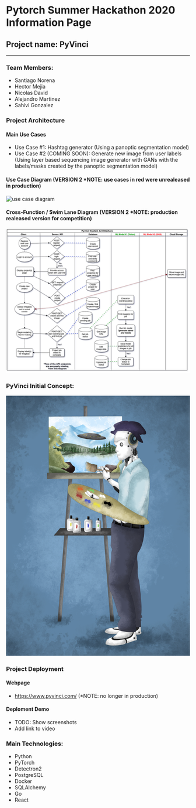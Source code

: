 # Pytorch Summer Hackathon 2020 Information Page

## Project name: PyVinci
---------------------------------------------------------------------------------------

### Team Members:
- Santiago Norena
- Hector Mejia
- Nicolas David
- Alejandro Martinez
- Sahivi Gonzalez

### Project Architecture

#### Main Use Cases
- Use Case #1: Hashtag generator (Using a panoptic segmentation model)
- Use Case #2 (COMING SOON):  Generate new image from user labels (Using layer based sequencing image generator with GANs with the labels/masks created by the panoptic segmentation model)

#### Use Case Diagram (VERSION 2 *NOTE: use cases in red were unrealeased in production)

![use case diagram](architecture/UML-Diagrams/version-2/UseCaseDiagram-PytorchHackaton.jpg)

#### Cross-Function / Swim Lane Diagram (VERSION 2 *NOTE: production realeased version for competition)

![cross-function / swim lane diagram](architecture/UML-Diagrams/version-2/Cross-funtional_SwimlaneDiagram-PyTorchHackathon.png)

### PyVinci Initial Concept:

![PyVinci Initial(use case #2)](client/pyvinci_final.png)

### Project Deployment

#### Webpage
- https://www.pyvinci.com/ (*NOTE: no longer in production)


#### Deploment Demo
- TODO: Show screenshots
- Add link to video


### Main Technologies:
- Python
- PyTorch
- Detectron2
- PostgreSQL
- Docker
- SQLAlchemy
- Go
- React
